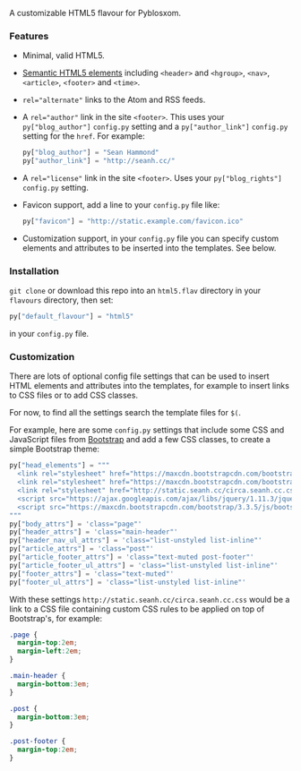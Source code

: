 A customizable HTML5 flavour for Pyblosxom.

### Features

* Minimal, valid HTML5.

* [Semantic HTML5 elements](http://diveinto.html5doctor.com/semantics.html)
  including `<header>` and `<hgroup>`, `<nav>`, `<article>`, `<footer>` and
  `<time>`.

* `rel="alternate"` links to the Atom and RSS feeds.

* A `rel="author"` link in the site `<footer>`. This uses your
  `py["blog_author"]` `config.py` setting and a `py["author_link"]` `config.py`
  setting for the `href`. For example:

  ```python
  py["blog_author"] = "Sean Hammond"
  py["author_link"] = "http://seanh.cc/"
  ```

* A `rel="license"` link in the site `<footer>`. Uses your `py["blog_rights"]`
  `config.py` setting.

* Favicon support, add a line to your `config.py` file like:

  ```python
  py["favicon"] = "http://static.example.com/favicon.ico"
  ```

* Customization support, in your `config.py` file you can specify custom
  elements and attributes to be inserted into the templates. See below.


### Installation

`git clone` or download this repo into an `html5.flav` directory in your
`flavours` directory, then set:

```python
py["default_flavour"] = "html5"
```

in your `config.py` file.


### Customization

There are lots of optional config file settings that can be used to insert
HTML elements and attributes into the templates, for example to insert links
to CSS files or to add CSS classes.

For now, to find all the settings search the template files for `$(`.

For example, here are some `config.py` settings that include some CSS and
JavaScript files from [Bootstrap](http://getbootstrap.com/) and add a few CSS
classes, to create a simple Bootstrap theme:

```python
py["head_elements"] = """
  <link rel="stylesheet" href="https://maxcdn.bootstrapcdn.com/bootstrap/3.3.5/css/bootstrap.min.css" />
  <link rel="stylesheet" href="https://maxcdn.bootstrapcdn.com/bootstrap/3.3.5/css/bootstrap-theme.min.css" />
  <link rel="stylesheet" href="http://static.seanh.cc/circa.seanh.cc.css" />
  <script src="https://ajax.googleapis.com/ajax/libs/jquery/1.11.3/jquery.min.js"></script>
  <script src="https://maxcdn.bootstrapcdn.com/bootstrap/3.3.5/js/bootstrap.min.js"></script>
"""
py["body_attrs"] = 'class="page"'
py["header_attrs"] = 'class="main-header"'
py["header_nav_ul_attrs"] = 'class="list-unstyled list-inline"'
py["article_attrs"] = 'class="post"'
py["article_footer_attrs"] = 'class="text-muted post-footer"'
py["article_footer_ul_attrs"] = 'class="list-unstyled list-inline"'
py["footer_attrs"] = 'class="text-muted"'
py["footer_ul_attrs"] = 'class="list-unstyled list-inline"'
```

With these settings `http://static.seanh.cc/circa.seanh.cc.css` would be a link
to a CSS file containing custom CSS rules to be applied on top of Bootstrap's,
for example:

```css
.page {
  margin-top:2em;
  margin-left:2em;
}

.main-header {
  margin-bottom:3em;
}

.post {
  margin-bottom:3em;
}

.post-footer {
  margin-top:2em;
}
```
